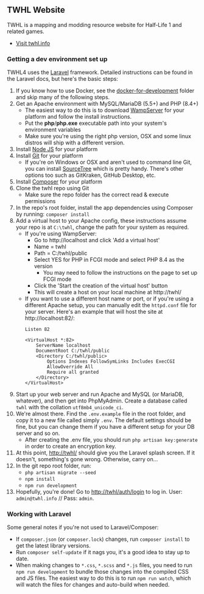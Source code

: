 ## TWHL Website

TWHL is a mapping and modding resource website for Half-Life 1 and related games.

- [Visit twhl.info](http://twhl.info)

### Getting a dev environment set up

TWHL4 uses the [Laravel](http://laravel.com/) framework. Detailed instructions can be found
in the Laravel docs, but here's the basic steps:

1. If you know how to use Docker, see the [docker-for-development](docker-for-development/readme.md) folder and skip many of the following steps.
2. Get an Apache environment with MySQL/MariaDB (5.5+) and PHP (8.4+)
   - The easiest way to do this is to download [WampServer](https://wampserver.aviatechno.net/?lang=en)
   for your platform and follow the install instructions.
   - Put the **php**/**php.exe** executable path into your system's environment variables
   - Make sure you're using the right php version, OSX and some linux distros will ship
   with a different version.
3. Install [Node JS](https://nodejs.org/) for your platform
4. Install [Git](https://git-scm.com/) for your platform
   - If you're on Windows or OSX and aren't used to command line Git, you can install
   [SourceTree](https://www.sourcetreeapp.com/) which is pretty handy. There's other options too such as GitKraken, GitHub Desktop, etc.
5. Install [Composer](https://getcomposer.org/) for your platform
6. Clone the twhl repo using Git
   - Make sure the repo folder has the correct read & execute permissions
7. In the repo's root folder, install the app dependencies using Composer by running:
   `composer install`
8. Add a virtual host to your Apache config, these instructions assume your repo is
   at `C:\twhl`, change the path for your system as required.
   - If you're using WampServer:
     - Go to http://localhost and click 'Add a virtual host'
     - Name = twhl
     - Path = C:/twhl/public
     - Select YES for PHP in FCGI mode and select PHP 8.4 as the version
       - You may need to follow the instructions on the page to set up FCGI mode
     - Click the 'Start the creation of the virtual host' button
     - This will create a host on your local machine at http://twhl/
   - If you want to use a different host name or port, or if you're using a different
       Apache setup, you can manually edit the `httpd.conf` file for your server. Here's an
       example that will host the site at http://localhost:82/:
       ```
       Listen 82
    
       <VirtualHost *:82>
           ServerName localhost
           DocumentRoot C:/twhl/public
           <Directory C:/twhl/public>
               Options Indexes FollowSymLinks Includes ExecCGI
               AllowOverride All
               Require all granted
           </Directory>
       </VirtualHost>
       ```
9. Start up your web server and run Apache and MySQL (or MariaDB, whatever), and then get into
   PhpMyAdmin. Create a database called `twhl` with the collation `utf8mb4_unicode_ci`.
10. We're almost there. Find the `.env.example` file in the root folder, and copy it to
    a new file called simply `.env`. The default settings should be fine, but you can
    change them if you have a different setup for your DB server and so on.
     - After creating the .env file, you should run `php artisan key:generate` in order to
       create an encryption key.
11. At this point, [http://twhl/](http://twhl/) should give you the
   Laravel splash screen. If it doesn't, something's gone wrong. Otherwise, carry on...
12. In the git repo root folder, run:
    - `php artisan migrate --seed`
    - `npm install`
    - `npm run development`
13. Hopefully, you're done! Go to [http://twhl/auth/login](http://twhl/auth/login)
   to log in. User: `admin@twhl.info` // Pass: `admin`.

### Working with Laravel

Some general notes if you're not used to Laravel/Composer:

- If `composer.json` (or `composer.lock`) changes, run `composer install` to get the latest library versions.
- Run `composer self-update` if it nags you, it's a good idea to stay up to date.
- When making changes to `*.css`, `*.scss` and `*.js` files, you need to run `npm run development` to bundle
  those changes into the compiled CSS and JS files. The easiest way to do this is to run
  `npm run watch`, which will watch the files for changes and auto-build when needed.